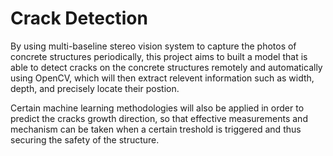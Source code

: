 # Crack Detection
By using multi-baseline stereo vision system to capture the photos of concrete structures periodically, this project aims to built a model that is able to detect cracks on the concrete structures remotely and automatically using OpenCV, which will then extract relevent information such as width, depth, and precisely locate their postion.

Certain machine learning methodologies will also be applied in order to predict the cracks growth direction, so that effective measurements and mechanism can be taken when a certain treshold is triggered and thus securing the safety of the structure.
